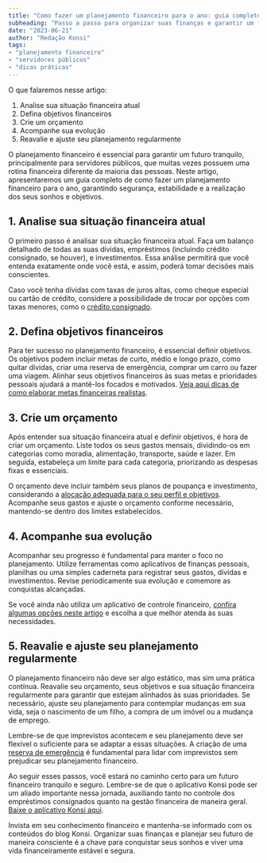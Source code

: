 ```yaml
---
title: "Como fazer um planejamento financeiro para o ano: guia completo para servidores públicos"
subheading: "Passo a passo para organizar suas finanças e garantir um futuro tranquilo"
date: "2023-06-21"
author: "Redação Konsi"
tags:
- "planejamento financeiro"
- "servidores públicos"
- "dicas práticas"
---
```


O que falaremos nesse artigo:
1. Analise sua situação financeira atual
2. Defina objetivos financeiros
3. Crie um orçamento
4. Acompanhe sua evolução
5. Reavalie e ajuste seu planejamento regularmente

O planejamento financeiro é essencial para garantir um futuro tranquilo, principalmente para servidores públicos, que muitas vezes possuem uma rotina financeira diferente da maioria das pessoas. Neste artigo, apresentaremos um guia completo de como fazer um planejamento financeiro para o ano, garantindo segurança, estabilidade e a realização dos seus sonhos e objetivos.

## 1. Analise sua situação financeira atual

O primeiro passo é analisar sua situação financeira atual. Faça um balanço detalhado de todas as suas dívidas, empréstimos (incluindo crédito consignado, se houver), e investimentos. Essa análise permitirá que você entenda exatamente onde você está, e assim, poderá tomar decisões mais conscientes.

Caso você tenha dívidas com taxas de juros altas, como cheque especial ou cartão de crédito, considere a possibilidade de trocar por opções com taxas menores, como o [crédito consignado](https://konsi.com.br/postagens/5-motivos-para-escolher-o-credito-consignado-publico.md).

## 2. Defina objetivos financeiros

Para ter sucesso no planejamento financeiro, é essencial definir objetivos. Os objetivos podem incluir metas de curto, médio e longo prazo, como quitar dívidas, criar uma reserva de emergência, comprar um carro ou fazer uma viagem. Alinhar seus objetivos financeiros às suas metas e prioridades pessoais ajudará a mantê-los focados e motivados. [Veja aqui dicas de como elaborar metas financeiras realistas](https://konsi.com.br/postagens/como-elaborar-metas-financeiras-realistas-para-servidores-pblicos.md).

## 3. Crie um orçamento

Após entender sua situação financeira atual e definir objetivos, é hora de criar um orçamento. Liste todos os seus gastos mensais, dividindo-os em categorias como moradia, alimentação, transporte, saúde e lazer. Em seguida, estabeleça um limite para cada categoria, priorizando as despesas fixas e essenciais.

O orçamento deve incluir também seus planos de poupança e investimento, considerando a [alocação adequada para o seu perfil e objetivos](https://konsi.com.br/postagens/investimentos-a-curto-prazo-para-servidores-pblicos-opes-seguras-e-rentveis.md). Acompanhe seus gastos e ajuste o orçamento conforme necessário, mantendo-se dentro dos limites estabelecidos.

## 4. Acompanhe sua evolução

Acompanhar seu progresso é fundamental para manter o foco no planejamento. Utilize ferramentas como aplicativos de finanças pessoais, planilhas ou uma simples caderneta para registrar seus gastos, dívidas e investimentos. Revise periodicamente sua evolução e comemore as conquistas alcançadas.

Se você ainda não utiliza um aplicativo de controle financeiro, [confira algumas opções neste artigo](https://konsi.com.br/postagens/aplicativo-de-controle-financeiro-confira-otimas-opcoes.md) e escolha a que melhor atenda às suas necessidades.

## 5. Reavalie e ajuste seu planejamento regularmente

O planejamento financeiro não deve ser algo estático, mas sim uma prática contínua. Reavalie seu orçamento, seus objetivos e sua situação financeira regularmente para garantir que estejam alinhados às suas prioridades. Se necessário, ajuste seu planejamento para contemplar mudanças em sua vida, seja o nascimento de um filho, a compra de um imóvel ou a mudança de emprego.

Lembre-se de que imprevistos acontecem e seu planejamento deve ser flexível o suficiente para se adaptar a essas situações. A criação de uma [reserva de emergência](https://konsi.com.br/postagens/a-importncia-da-reserva-de-emergncia-e-como-constru-la-com-inteligncia-financeira.md) é fundamental para lidar com imprevistos sem prejudicar seu planejamento financeiro.

Ao seguir esses passos, você estará no caminho certo para um futuro financeiro tranquilo e seguro. Lembre-se de que o aplicativo Konsi pode ser um aliado importante nessa jornada, auxiliando tanto no controle dos empréstimos consignados quanto na gestão financeira de maneira geral. [Baixe o aplicativo Konsi aqui](https://konsi.com.br/app).

Invista em seu conhecimento financeiro e mantenha-se informado com os conteúdos do blog Konsi. Organizar suas finanças e planejar seu futuro de maneira consciente é a chave para conquistar seus sonhos e viver uma vida financeiramente estável e segura.
